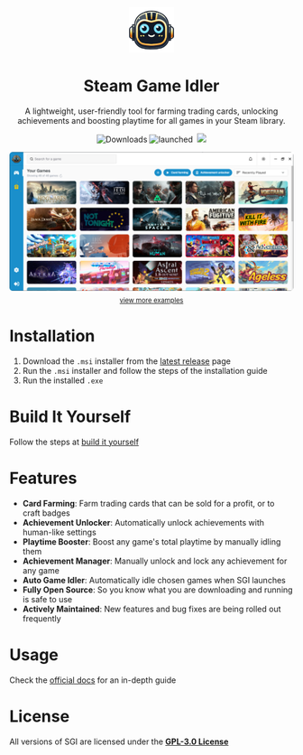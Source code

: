 <div align="center">
  <img src="./public/logo.png" width='80' alt='Click for larger image' />
  <h1>Steam Game Idler</h1>
  <p>A lightweight, user-friendly tool for farming trading cards, unlocking achievements and boosting playtime for all games in your Steam library.</p>
<p>
  <img src="https://img.shields.io/github/downloads/zevnda/steam-game-idler/total?style=for-the-badge&color=137eb5" alt="Downloads" />
  <img src="https://img.shields.io/badge/dynamic/json?url=https%3A%2F%2Fapibase.vercel.app%2Fapi%2FgetStatistics&query=%24.launched&style=for-the-badge&label=app launches&color=137eb5" alt="launched" />
  <img src="https://img.shields.io/badge/dynamic/json?url=https%3A%2F%2Fapibase.vercel.app%2Fapi%2FgetStatistics&query=%24.idle&style=for-the-badge&label=games idled&color=137eb5" alt="" />
  <img src="https://img.shields.io/badge/dynamic/json?url=https%3A%2F%2Fapibase.vercel.app%2Fapi%2FgetStatistics&query=%24.achievement&style=for-the-badge&label=achievements unlocked&color=137eb5" 
</p>
</div>
<div align="center" style="margin-top: 10px;">
  <img src="./public/example_one.png" width='700' alt='Click for larger image' />
  <br>
  <sub><a href="https://steamgameidler.vercel.app/gallery">view more examples</a></sub>
</div>

# Installation
1. Download the `.msi` installer from the [latest release](https://github.com/zevnda/steam-game-idler/releases/latest) page
2. Run the `.msi` installer and follow the steps of the installation guide
3. Run the installed `.exe`

# Build It Yourself
Follow the steps at [build it yourself](https://steamgameidler.vercel.app/build-it-yourself)

# Features
* **Card Farming**: Farm trading cards that can be sold for a profit, or to craft badges
* **Achievement Unlocker**: Automatically unlock achievements with human-like settings
* **Playtime Booster**: Boost any game's total playtime by manually idling them
* **Achievement Manager**: Manually unlock and lock any achievement for any game
* **Auto Game Idler**: Automatically idle chosen games when SGI launches
* **Fully Open Source**: So you know what you are downloading and running is safe to use
* **Actively Maintained**: New features and bug fixes are being rolled out frequently

# Usage
Check the [official docs](https://steamgameidler.vercel.app/) for an in-depth guide

# License
All versions of SGI are licensed under the **[GPL-3.0 License](./LICENSE)**

